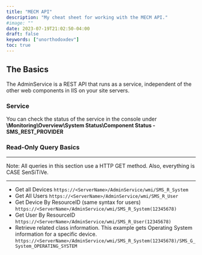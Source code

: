 ```yaml
---
title: "MECM API"
description: "My cheat sheet for working with the MECM API."
#image: ""
date: 2023-07-19T21:02:50-04:00
draft: false
keywords: ["unorthodoxdev"]
toc: true
---
```


## The Basics

The AdminService is a REST API that runs as a service, independent of the other web components in IIS on your site servers.

### Service

You can check the status of the service in the console under **\Monitoring\Overview\System Status\Component Status - SMS_REST_PROVIDER**

### Read-Only Query Basics

---

Note: All queries in this section use a HTTP GET method. Also, everything is CASE SenSiTiVe.

---

-   Get all Devices `https://<ServerName>/AdminService/wmi/SMS_R_System`
-   Get All Users `https://<ServerName>/AdminService/wmi/SMS_R_User`
-   Get Device By ResourceID (same syntax for users) `https://<ServerName>/AdminService/wmi/SMS_R_System(12345678)`
-   Get User By ResourceID `https://<ServerName>/AdminService/wmi/SMS_R_User(12345678)`
-   Retrieve related class information. This example gets Operating System information for a specific device. `https://<ServerName>/AdminService/wmi/SMS_R_System(12345678)/SMS_G_System_OPERATING_SYSTEM`